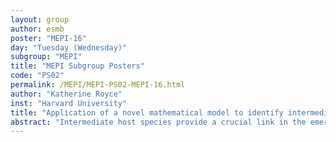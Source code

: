 ```yaml
---
layout: group
author: esmb
poster: "MEPI-16"
day: "Tuesday (Wednesday)"
subgroup: "MEPI"
title: "MEPI Subgroup Posters"
code: "PS02"
permalink: /MEPI/MEPI-PS02-MEPI-16.html
author: "Katherine Royce"
inst: "Harvard University"
title: "Application of a novel mathematical model to identify intermediate hosts of SARS-CoV-2"
abstract: "Intermediate host species provide a crucial link in the emergence of zoonotic infectiousdiseases, serving as a population where an emerging pathogen can mutate to becomehuman-transmissible. Identifying such species is thus a key component of predictingand possibly mitigating future epidemics. Despite this importance, intermediate hostspecies have not been investigated in much detail, and have generally only beenidentified by testing for the presence of pathogens in multiple candidate species. In thispaper, we present a mathematical model able to identify likely intermediate hostspecies for emerging zoonoses based on ecological data for the candidates andepidemiological data for the pathogen. Since coronaviruses frequently emerge throughintermediate host species and, at the time of writing, pose an urgent pandemic threat,we apply the model to the three emerging coronaviruses of the twenty-first century,accurately predicting palm civets as intermediate hosts for SARS-CoV-1 anddromedary camels as intermediate hosts for MERS. Further, we suggest mink,pangolins, and ferrets as intermediate host species for SARS-CoV-2. With the capacityto evaluate intermediate host likelihood among different species, researchers canfocus testing for possible infection sources and interventions more effectively."
---
```

